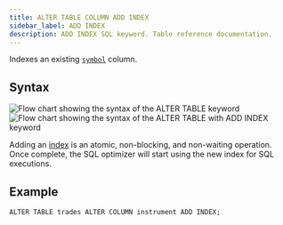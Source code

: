 ```yaml
---
title: ALTER TABLE COLUMN ADD INDEX
sidebar_label: ADD INDEX
description: ADD INDEX SQL keyword. Table reference documentation.
---
```


Indexes an existing [`symbol`](/docs/concept/symbol/) column.

## Syntax

![Flow chart showing the syntax of the ALTER TABLE keyword](/images/docs/diagrams/alterTable.svg)
![Flow chart showing the syntax of the ALTER TABLE with ADD INDEX keyword](/images/docs/diagrams/alterTableAddIndex.svg)

Adding an [index](/docs/concept/indexes/) is an atomic, non-blocking, and
non-waiting operation. Once complete, the SQL optimizer will start using the new
index for SQL executions.

## Example

```questdb-sql title="Adding an index"
ALTER TABLE trades ALTER COLUMN instrument ADD INDEX;
```
